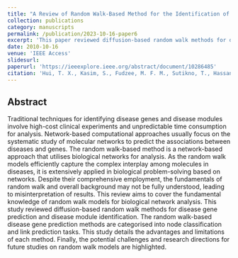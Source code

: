 ```yaml
---
title: "A Review of Random Walk-Based Method for the Identification of Disease Genes and Disease Modules"
collection: publications
category: manuscripts
permalink: /publication/2023-10-16-paper6
excerpt: 'This paper reviewed diffusion-based random walk methods for disease gene prediction and disease module identification.'
date: 2010-10-16
venue: 'IEEE Access'
slidesurl: 
paperurl: 'https://ieeexplore.ieee.org/abstract/document/10286485'
citation: 'Hui, T. X., Kasim, S., Fudzee, M. F. M., Sutikno, T., Hassan, R., Aziz, I. A., ... & Sen, S. C. (2023). A Review of Random Walk-Based Method for the Identification of Disease Genes and Disease Modules. IEEE Access.'
---
```


Abstract
------
Traditional techniques for identifying disease genes and disease modules involve high-cost clinical experiments and unpredictable time consumption for analysis. Network-based computational approaches usually focus on the systematic study of molecular networks to predict the associations between diseases and genes. The random walk-based method is a network-based approach that utilises biological networks for analysis. As the random walk models efficiently capture the complex interplay among molecules in diseases, it is extensively applied in biological problem-solving based on networks. Despite their comprehensive employment, the fundamentals of random walk and overall background may not be fully understood, leading to misinterpretation of results. This review aims to cover the fundamental knowledge of random walk models for biological network analysis. This study reviewed diffusion-based random walk methods for disease gene prediction and disease module identification. The random walk-based disease gene prediction methods are categorised into node classification and link prediction tasks. This study details the advantages and limitations of each method. Finally, the potential challenges and research directions for future studies on random walk models are highlighted.